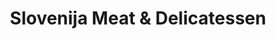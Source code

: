 ---
title: "Slovenija Meat & Delicatessen"
url: /toronto/slovenija-meat-and-delicatessen/
shop: butcher
---